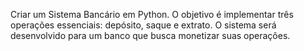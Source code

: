 Criar um Sistema Bancário em Python.
O objetivo é implementar três operações essenciais: depósito, saque e extrato. 
O sistema será desenvolvido para um banco que busca monetizar suas operações.
